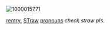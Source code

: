 ![1000015771](https://github.com/user-attachments/assets/e1aa9db7-19fc-418e-8cff-1c2bb5c71126)
 
 [rentry.](https://rentry.co/CHANCE1)
       [STraw](https://taphya.straw.page/)
      [pronouns](https://pronouns.cc/@Xedfe)
 _check straw pls._
